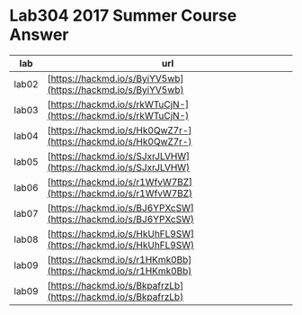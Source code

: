 # Lab304 2017 Summer Course Answer

| lab | url |
| --- | --- |
| lab02 | [https://hackmd.io/s/ByiYV5wb](https://hackmd.io/s/ByiYV5wb) |
| lab03 | [https://hackmd.io/s/rkWTuCjN-](https://hackmd.io/s/rkWTuCjN-) |
| lab04 | [https://hackmd.io/s/Hk0QwZ7r-](https://hackmd.io/s/Hk0QwZ7r-) |
| lab05 | [https://hackmd.io/s/SJxrJLVHW](https://hackmd.io/s/SJxrJLVHW) |
| lab06 | [https://hackmd.io/s/r1WfvW7BZ](https://hackmd.io/s/r1WfvW7BZ) |
| lab07 | [https://hackmd.io/s/BJ6YPXcSW](https://hackmd.io/s/BJ6YPXcSW) |
| lab08 | [https://hackmd.io/s/HkUhFL9SW](https://hackmd.io/s/HkUhFL9SW) |
| lab09 | [https://hackmd.io/s/r1HKmk0Bb](https://hackmd.io/s/r1HKmk0Bb) |
| lab09 | [https://hackmd.io/s/BkpafrzLb](https://hackmd.io/s/BkpafrzLb) |

